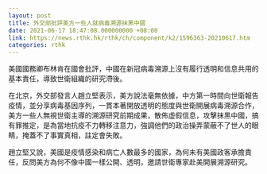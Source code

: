 ```yaml
---
layout: post
title: 外交部批評美方一些人就病毒溯源抹黑中國
date: 2021-06-17 18:47:08.000000000 +08:00
link: https://news.rthk.hk/rthk/ch/component/k2/1596363-20210617.htm
categories: rthk
---
```


美國國務卿布林肯在國會批評，中國在新冠病毒溯源上沒有履行透明和信息共用的基本責任，導致世衛組織的研究滯後。

在北京，外交部發言人趙立堅表示，美方說法毫無依據，中方第一時間向世衛報告疫情，並分享病毒基因序列，一貫本著開放透明的態度與世衛開展病毒溯源合作，美方一些人無視世衛主導的溯源研究前期成果，散佈虛假信息，攻擊抹黑中國，搞有罪推定，是為當地抗疫不力轉移注意力，強調他們的政治操弄蒙蔽不了世人的眼睛，掩蓋不了事實真相，註定會失敗。

趙立堅又說，美國是疫情感染和病亡人數最多的國家，為何未有美國政客承擔責任，反問美方為何不像中國一樣公開、透明，邀請世衛專家赴美開展溯源研究。
